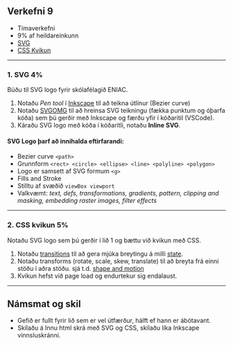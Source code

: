 ## Verkefni 9 

- Tímaverkefni
- 9% af heildareinkunn
- [SVG](https://github.com/GunnarThorunnarson/FORR3JS05DU/wiki/SVG)
- [CSS Kvikun](https://github.com/GunnarThorunnarson/FORR3JS05DU/wiki/Kvikun#css-kvikun)

---

### 1. SVG 4%

Búðu til SVG logo fyrir skólafélagið ENIAC.

1. Notaðu _Pen tool_ í [Inkscape]([https://github.com/GunnarThorunnarson/FORR3FV05EU/wiki/Inkscape](https://github.com/GunnarThorunnarson/FORR3JS05DU/wiki/Inkscape)) til að teikna útlínur (Bezier curve)  
2. Notaðu [SVGOMG](https://jakearchibald.github.io/svgomg/) til að hreinsa SVG teikningu (fækka punktum og óþarfa kóða) sem þú gerðir með Inkscape og færðu yfir í kóðaritil (VSCode).
3. Káraðu SVG logo með kóða í kóðaritli, notaðu **Inline SVG**. 

#### SVG Logo þarf að innihalda eftirfarandi:

- Bezier curve `<path>`
- Grunnform `<rect> <circle> <ellipse> <line> <polyline> <polygon> `
- Logo er samsett af SVG formum `<g>`
- Fills and Stroke 
- Stilltu af svæðið `viewBox viewport`
- Valkvæmt: _text, defs, transformations, gradients, pattern, clipping and masking, embedding raster images, filter effects_ 


---

### 2. CSS kvikun 5%
Notaðu SVG logo sem þú gerðir í lið 1 og bættu við kvikun með CSS. 

1. Notaðu [transitions](https://material.io/design/iconography/animated-icons.html#transitions) til að gera mjúka breytingu á milli [state](https://material.io/design/interaction/states.html#usage). 
1. Notaðu transforms (rotate, scale, skew, translate) til að breyta frá einni stöðu í aðra stöðu. sjá t.d. [shape and motion](https://material.io/design/shape/shape-motion.html#morphing-shape) 
1. Kvikun hefst við page load og endurtekur sig endalaust.

---

## Námsmat og skil
- Gefið er fullt fyrir lið sem er vel útfærður, hálft ef hann er ábótavant.
- Skilaðu á Innu html skrá með SVG og CSS, skilaðu líka Inkscape vinnsluskránni.
